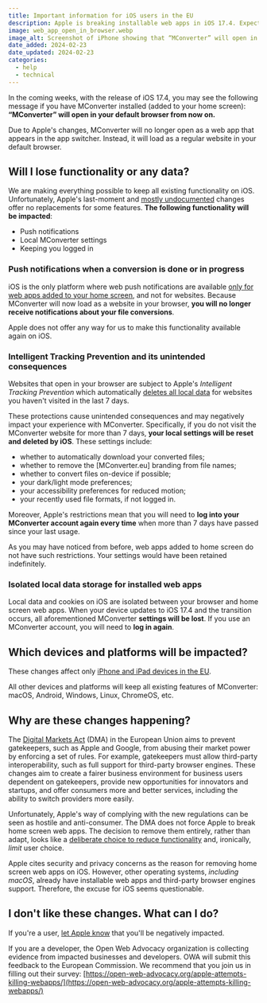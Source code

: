 ```yaml
---
title: Important information for iOS users in the EU
description: Apple is breaking installable web apps in iOS 17.4. Expect local settings data loss. See what will change and why.
image: web_app_open_in_browser.webp
image_alt: Screenshot of iPhone showing that “MConverter” will open in your default browser from now on
date_added: 2024-02-23
date_updated: 2024-02-23
categories:
  - help
  - technical
---
```


In the coming weeks, with the release of iOS 17.4, you may see the following message if you have MConverter installed (added to your home screen): **“MConverter” will open in your default browser from now on.**

Due to Apple's changes, MConverter will no longer open as a web app that appears in the app switcher. Instead, it will load as a regular website in your default browser.

## Will I lose functionality or any data?

We are making everything possible to keep all existing functionality on iOS. Unfortunately, Apple's last-moment and [mostly undocumented](https://www.theregister.com/2024/02/16/apple_web_apps/) changes offer no replacements for some features. **The following functionality will be impacted**:

* Push notifications
* Local MConverter settings
* Keeping you logged in

### Push notifications when a conversion is done or in progress

iOS is the only platform where web push notifications are available [only for web apps added to your home screen](https://caniuse.com/push-api#:~:text=WKWebView%20nor%20SFSafariViewController-,6,Requires%20website%20to%20first%20be%20added%20to%20the%20Home%20Screen.,-Delivered%20silently%2C%20meaning), and not for websites. Because MConverter will now load as a website in your browser, **you will no longer receive notifications about your file conversions**.

Apple does not offer any way for us to make this functionality available again on iOS.

### Intelligent Tracking Prevention and its unintended consequences

Websites that open in your browser are subject to Apple's *Intelligent Tracking Prevention* which automatically [deletes all local data](https://webkit.org/tracking-prevention/#:~:text=to%2024%20hours.-,7%2DDay%20Cap%20on%20All%20Script%2DWriteable%20Storage,-Trackers%20executing%20script) for websites you haven't visited in the last 7 days.

These protections cause unintended consequences and may negatively impact your experience with MConverter. Specifically, if you do not visit the MConverter website for more than 7 days, **your local settings will be reset and deleted by iOS**. These settings include:

* whether to automatically download your converted files;
* whether to remove the \[MConverter.eu\] branding from file names;
* whether to convert files on-device if possible;
* your dark/light mode preferences;
* your accessibility preferences for reduced motion;
* your recently used file formats, if not logged in.

Moreover, Apple's restrictions mean that you will need to **log into your MConverter account again every time** when more than 7 days have passed since your last usage.

As you may have noticed from before, web apps added to home screen do not have such restrictions. Your settings would have been retained indefinitely.

### Isolated local data storage for installed web apps

Local data and cookies on iOS are isolated between your browser and home screen web apps. When your device updates to iOS 17.4 and the transition occurs, all aforementioned MConverter **settings will be lost**. If you use an MConverter account, you will need to **log in again**.

## Which devices and platforms will be impacted?

These changes affect only [iPhone and iPad devices in the EU](https://www.apple.com/newsroom/2024/01/apple-announces-changes-to-ios-safari-and-the-app-store-in-the-european-union/).

All other devices and platforms will keep all existing features of MConverter: macOS, Android, Windows, Linux, ChromeOS, etc.

## Why are these changes happening?

The [Digital Markets Act](https://commission.europa.eu/strategy-and-policy/priorities-2019-2024/europe-fit-digital-age/digital-markets-act-ensuring-fair-and-open-digital-markets_en) (DMA) in the European Union aims to prevent gatekeepers, such as Apple and Google, from abusing their market power by enforcing a set of rules. For example, gatekeepers must allow third-party interoperability, such as full support for third-party browser engines. These changes aim to create a fairer business environment for business users dependent on gatekeepers, provide new opportunities for innovators and startups, and offer consumers more and better services, including the ability to switch providers more easily.

Unfortunately, Apple's way of complying with the new regulations can be seen as hostile and anti-consumer. The DMA does not force Apple to break home screen web apps. The decision to remove them entirely, rather than adapt, looks like a [deliberate choice to reduce functionality](https://open-web-advocacy.org/blog/apple-on-course-to-break-all-web-apps-in-eu-within-20-days/) and, ironically, *limit* user choice.

Apple cites security and privacy concerns as the reason for removing home screen web apps on iOS. However, other operating systems, *including macOS*, already have installable web apps and third-party browser engines support. Therefore, the excuse for iOS seems questionable.

## I don't like these changes. What can I do?

If you're a user, [let Apple know](https://feedbackassistant.apple.com/) that you'll be negatively impacted.

If you are a developer, the Open Web Advocacy organization is collecting evidence from impacted businesses and developers. OWA will submit this feedback to the European Commission. We recommend that you join us in filling out their survey: [https://open-web-advocacy.org/apple-attempts-killing-webapps/](https://open-web-advocacy.org/apple-attempts-killing-webapps/)